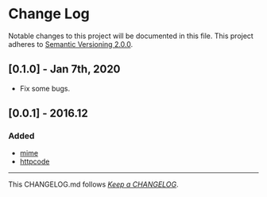 #   Change Log

Notable changes to this project will be documented in this file. This project adheres to [Semantic Versioning 2.0.0](http://semver.org/).

##  [0.1.0] - Jan 7th, 2020

*   Fix some bugs.

##	[0.0.1] - 2016.12

###	Added

*	[mime](https://www.npmjs.com/package/mime)
*	[httpcode](https://www.npmjs.com/package/httpcode)

---
This CHANGELOG.md follows [*Keep a CHANGELOG*](http://keepachangelog.com/).
